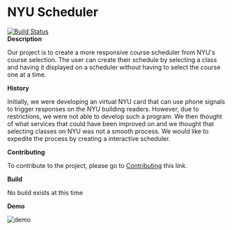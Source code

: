 # NYU Scheduler  
[![Build Status](https://travis-ci.com/nyu-software-engineering/fall-2019-course-scheduler.svg?branch=master)](https://travis-ci.com/nyu-software-engineering/fall-2019-course-scheduler)  
**Description**

Our project is to create a more responsive course scheduler from NYU's course selection. The user can create their schedule by selecting a class and having it displayed on a scheduler without having to select the course one at a time.

**History**

Initially, we were developing an virtual NYU card that can use phone signals to trigger responses on the NYU building readers. However, due to restrictions, we were not able to develop such a program. 
We then thought of what services that could have been improved on and we thought that selecting classes on NYU was not a smooth process. We would like to expedite the process by creating a interactive scheduler.

**Contributing**

To contribute to the project, please go to [Contributing](./CONTRIBUTING.md) this link.

**Build**

No build exists at this time

**Demo**

![demo](./demo.gif)
